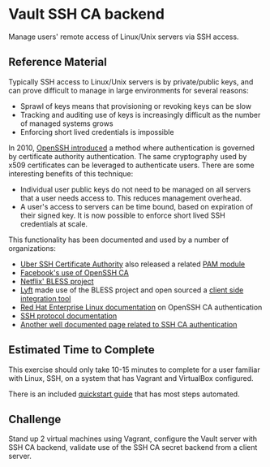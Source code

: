 #  Vault SSH CA backend
Manage users' remote access of Linux/Unix servers via SSH access.

## Reference Material

Typically SSH access to Linux/Unix servers is by private/public keys, and can prove difficult to manage in large environments for several reasons:

- Sprawl of keys means that provisioning or revoking keys can be slow
- Tracking and auditing use of keys is increasingly difficult as the number of managed systems grows
- Enforcing short lived credentials is impossible

In 2010, [OpenSSH introduced](http://www.openssh.com/txt/release-5.4) a method where authentication is governed by certificate authority authentication. The same cryptography used by x509 certificates can be leveraged to authenticate users. There are some interesting benefits of this technique:

- Individual user public keys do not need to be managed on all servers that a user needs access to. This reduces management overhead.
- A user's access to servers can be time bound, based on expiration of their signed key. It is now possible to enforce short lived SSH credentials at scale.

This functionality has been documented and used by a number of organizations:

- [Uber SSH Certificate Authority](https://medium.com/uber-security-privacy/introducing-the-uber-ssh-certificate-authority-4f840839c5cc) also released a related [PAM module](https://github.com/uber/pam-ussh)
- [Facebook's use of OpenSSH CA](https://code.facebook.com/posts/365787980419535/scalable-and-secure-access-with-ssh/)
- [Netflix' BLESS project](https://github.com/Netflix/bless)
- [Lyft](https://eng.lyft.com/blessing-your-ssh-at-lyft-a1b38f81629d) made use of the BLESS project and open sourced a [client side integration tool](https://github.com/lyft/python-blessclient)
- [Red Hat Enterprise Linux documentation](https://access.redhat.com/documentation/en-us/red_hat_enterprise_linux/7/html/system_administrators_guide/s1-ssh-configuration) on OpenSSH CA authentication
- [SSH protocol documentation](http://cvsweb.openbsd.org/cgi-bin/cvsweb/src/usr.bin/ssh/PROTOCOL.certkeys?rev=HEAD)
- [Another well documented page related to SSH CA authentication](https://blog.habets.se/2011/07/OpenSSH-certificates.html)

## Estimated Time to Complete
This exercise should only take 10-15 minutes to complete for a user familiar with Linux, SSH, on a system that has Vagrant and VirtualBox configured.

There is an included [quickstart guide](QUICKSTART.md) that has most steps automated.

## Challenge
Stand up 2 virtual machines using Vagrant, configure the Vault server with SSH CA backend, validate use of the SSH CA secret backend from a client server.

